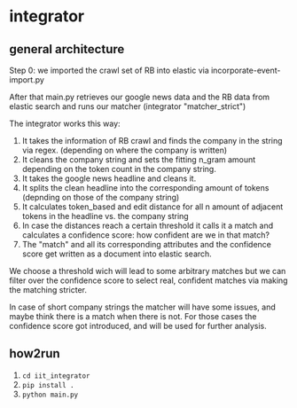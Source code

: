 # integrator

## general architecture
Step 0: we imported the crawl set of RB into elastic via incorporate-event-import.py

After that main.py retrieves our google news data and the RB data from elastic search and runs our matcher (integrator "matcher_strict")

The integrator works this way:
1. It takes the information of RB crawl and finds the company in the string via regex. (depending on where the company is written)
2. It cleans the company string and sets the fitting n_gram amount depending on the token count in the company string.
3. It takes the google news headline and cleans it.
4. It splits the clean headline into the corresponding amount of tokens (depnding on those of the company string)
5. It calculates token_based and edit distance for all n amount of adjacent tokens in the headline vs. the company string
6. In case the distances reach a certain threshold it calls it a match and calculates a confidence score: how confident are we in that match?
7. The "match" and all its corresponding attributes and the confidence score get written as a document into elastic search.

We choose a threshold wich will lead to some arbitrary matches but we can filter over the confidence score to select real, confident matches via making the matching stricter.

In case of short company strings the matcher will have some issues, and maybe think there is a match when there is not. For those cases the confidence score got introduced, and will be used for further analysis.


## how2run
1. `cd iit_integrator`
2. `pip install .`
3. `python main.py`
